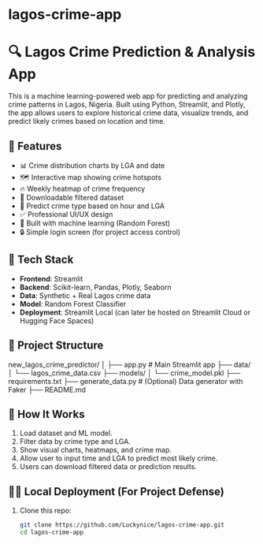 # lagos-crime-app
# 🔍 Lagos Crime Prediction & Analysis App

This is a machine learning-powered web app for predicting and analyzing crime patterns in Lagos, Nigeria. Built using Python, Streamlit, and Plotly, the app allows users to explore historical crime data, visualize trends, and predict likely crimes based on location and time.

## 🚀 Features

- 📊 Crime distribution charts by LGA and date
- 🗺️ Interactive map showing crime hotspots
- 🔥 Weekly heatmap of crime frequency
- 📁 Downloadable filtered dataset
- 🤖 Predict crime type based on hour and LGA
- ✅ Professional UI/UX design
- 🧠 Built with machine learning (Random Forest)
- 🔒 Simple login screen (for project access control)

## 🧪 Tech Stack

- **Frontend**: Streamlit
- **Backend**: Scikit-learn, Pandas, Plotly, Seaborn
- **Data**: Synthetic + Real Lagos crime data
- **Model**: Random Forest Classifier
- **Deployment**: Streamlit Local (can later be hosted on Streamlit Cloud or Hugging Face Spaces)

## 📂 Project Structure

new_lagos_crime_predictor/
│
├── app.py # Main Streamlit app
├── data/
│ └── lagos_crime_data.csv
├── models/
│ └── crime_model.pkl
├── requirements.txt
├── generate_data.py # (Optional) Data generator with Faker
├── README.md


## 🧠 How It Works

1. Load dataset and ML model.
2. Filter data by crime type and LGA.
3. Show visual charts, heatmaps, and crime map.
4. Allow user to input time and LGA to predict most likely crime.
5. Users can download filtered data or prediction results.

## 🧑‍💻 Local Deployment (For Project Defense)

1. Clone this repo:
   ```bash
   git clone https://github.com/Luckynice/lagos-crime-app.git
   cd lagos-crime-app
